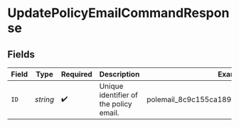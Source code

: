 # UpdatePolicyEmailCommandResponse


## Fields

| Field                                     | Type                                      | Required                                  | Description                               | Example                                   |
| ----------------------------------------- | ----------------------------------------- | ----------------------------------------- | ----------------------------------------- | ----------------------------------------- |
| `ID`                                      | *string*                                  | :heavy_check_mark:                        | Unique identifier of the policy email.    | polemail_8c9c155ca189495f967d1a877121970f |